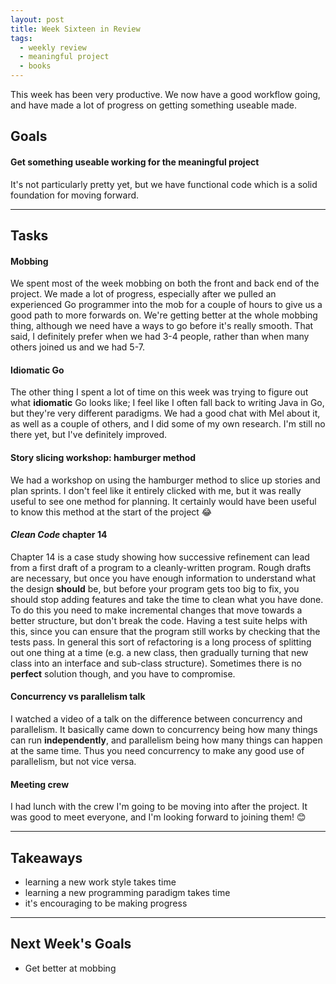 ```yaml
---
layout: post
title: Week Sixteen in Review
tags:
  - weekly review
  - meaningful project
  - books
---
```


This week has been very productive. We now have a good workflow going, and have made a lot of progress on getting something useable made.

## Goals

#### Get something useable working for the meaningful project

It's not particularly pretty yet, but we have functional code which is a solid foundation for moving forward.

---

## Tasks

#### Mobbing

We spent most of the week mobbing on both the front and back end of the project. We made a lot of progress, especially after we pulled an experienced Go programmer into the mob for a couple of hours to give us a good path to more forwards on. We're getting better at the whole mobbing thing, although we need have a ways to go before it's really smooth. That said, I definitely prefer when we had 3-4 people, rather than when many others joined us and we had 5-7.

#### Idiomatic Go

The other thing I spent a lot of time on this week was trying to figure out what **idiomatic** Go looks like; I feel like I often fall back to writing Java in Go, but they're very different paradigms. We had a good chat with Mel about it, as well as a couple of others, and I did some of my own research. I'm still no there yet, but I've definitely improved.

#### Story slicing workshop: hamburger method

We had a workshop on using the hamburger method to slice up stories and plan sprints. I don't feel like it entirely clicked with me, but it was really useful to see one method for planning. It certainly would have been useful to know this method at the start of the project :joy:

#### _Clean Code_ chapter 14

Chapter 14 is a case study showing how successive refinement can lead from a first draft of a program to a cleanly-written program. Rough drafts are necessary, but once you have enough information to understand what the design **should** be, but before your program gets too big to fix, you should stop adding features and take the time to clean what you have done. To do this you need to make incremental changes that move towards a better structure, but don't break the code. Having a test suite helps with this, since you can ensure that the program still works by checking that the tests pass. In general this sort of refactoring is a long process of splitting out one thing at a time (e.g. a new class, then gradually turning that new class into an interface and sub-class structure). Sometimes there is no **perfect** solution though, and you have to compromise.

#### Concurrency vs parallelism talk

I watched a video of a talk on the difference between concurrency and parallelism. It basically came down to concurrency being how many things can run **independently**, and parallelism being how many things can happen at the same time. Thus you need concurrency to make any good use of parallelism, but not vice versa.

#### Meeting crew

I had lunch with the crew I'm going to be moving into after the project. It was good to meet everyone, and I'm looking forward to joining them! :blush:

---

## Takeaways

* learning a new work style takes time
* learning a new programming paradigm takes time
* it's encouraging to be making progress

---

## Next Week's Goals

* Get better at mobbing
